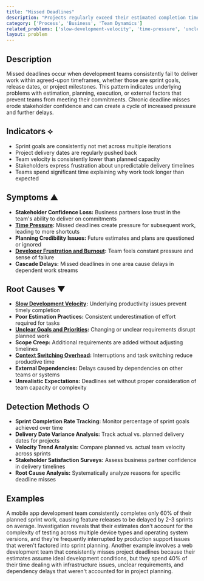 ```yaml
---
title: "Missed Deadlines"
description: "Projects regularly exceed their estimated completion times and teams consistently fail to meet sprint goals and delivery commitments."
category: ['Process', 'Business', 'Team Dynamics']
related_problems: ['slow-development-velocity', 'time-pressure', 'unclear-goals-and-priorities']
layout: problem
---
```


## Description

Missed deadlines occur when development teams consistently fail to deliver work within agreed-upon timeframes, whether those are sprint goals, release dates, or project milestones. This pattern indicates underlying problems with estimation, planning, execution, or external factors that prevent teams from meeting their commitments. Chronic deadline misses erode stakeholder confidence and can create a cycle of increased pressure and further delays.

## Indicators ⟡

- Sprint goals are consistently not met across multiple iterations
- Project delivery dates are regularly pushed back
- Team velocity is consistently lower than planned capacity
- Stakeholders express frustration about unpredictable delivery timelines
- Teams spend significant time explaining why work took longer than expected

## Symptoms ▲

- **Stakeholder Confidence Loss:** Business partners lose trust in the team's ability to deliver on commitments
- **[Time Pressure](time-pressure.md):** Missed deadlines create pressure for subsequent work, leading to more shortcuts
- **Planning Credibility Issues:** Future estimates and plans are questioned or ignored
- **[Developer Frustration and Burnout](developer-frustration-and-burnout.md):** Team feels constant pressure and sense of failure
- **Cascade Delays:** Missed deadlines in one area cause delays in dependent work streams

## Root Causes ▼

- **[Slow Development Velocity](slow-development-velocity.md):** Underlying productivity issues prevent timely completion
- **Poor Estimation Practices:** Consistent underestimation of effort required for tasks
- **[Unclear Goals and Priorities](unclear-goals-and-priorities.md):** Changing or unclear requirements disrupt planned work
- **Scope Creep:** Additional requirements are added without adjusting timelines
- **[Context Switching Overhead](context-switching-overhead.md):** Interruptions and task switching reduce productive time
- **External Dependencies:** Delays caused by dependencies on other teams or systems
- **Unrealistic Expectations:** Deadlines set without proper consideration of team capacity or complexity

## Detection Methods ○

- **Sprint Completion Rate Tracking:** Monitor percentage of sprint goals achieved over time
- **Delivery Date Variance Analysis:** Track actual vs. planned delivery dates for projects
- **Velocity Trend Analysis:** Compare planned vs. actual team velocity across sprints
- **Stakeholder Satisfaction Surveys:** Assess business partner confidence in delivery timelines
- **Root Cause Analysis:** Systematically analyze reasons for specific deadline misses

## Examples

A mobile app development team consistently completes only 60% of their planned sprint work, causing feature releases to be delayed by 2-3 sprints on average. Investigation reveals that their estimates don't account for the complexity of testing across multiple device types and operating system versions, and they're frequently interrupted by production support issues that weren't factored into sprint planning. Another example involves a web development team that consistently misses project deadlines because their estimates assume ideal development conditions, but they spend 40% of their time dealing with infrastructure issues, unclear requirements, and dependency delays that weren't accounted for in project planning.
